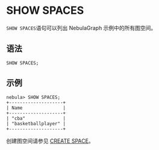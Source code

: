 # SHOW SPACES

`SHOW SPACES`语句可以列出 NebulaGraph 示例中的所有图空间。

## 语法

```ngql
SHOW SPACES;
```

## 示例

```ngql
nebula> SHOW SPACES;
+--------------------+
| Name               |
+--------------------+
| "cba"              |
| "basketballplayer" |
+--------------------+
```

创建图空间请参见 [CREATE SPACE](1.create-space.md)。
